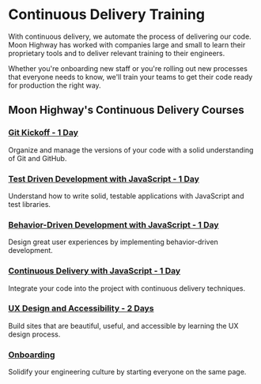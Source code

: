Continuous Delivery Training
=========

With continuous delivery, we automate the process of delivering our code. Moon Highway has worked with companies large and small to learn their proprietary tools and to deliver relevant training to their engineers.

Whether you're onboarding new staff or you're rolling out new processes that everyone needs to know, we'll train your teams to get their code ready for production the right way.

## Moon Highway's Continuous Delivery Courses

### [Git Kickoff - 1 Day](#/info/git-kickoff)
Organize and manage the versions of your code with a solid understanding of Git and GitHub.

### [Test Driven Development with JavaScript - 1 Day](#/info/tdd-with-javascript)
Understand how to write solid, testable applications with JavaScript and test libraries.

### [Behavior-Driven Development with JavaScript - 1 Day](#/info/bdd-with-javascript)
Design great user experiences by implementing behavior-driven development.

### [Continuous Delivery with JavaScript - 1 Day](#/info/cd-with-javascript)
Integrate your code into the project with continuous delivery techniques.

### [UX Design and Accessibility - 2 Days](#/info/ux-design)
Build sites that are beautiful, useful, and accessible by learning the UX design process.

### [Onboarding](#/info/onboarding)
Solidify your engineering culture by starting everyone on the same page.
